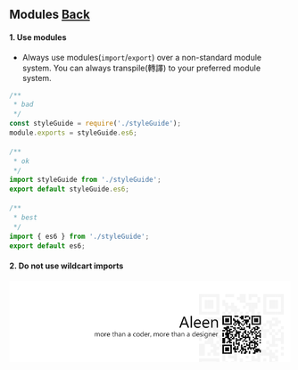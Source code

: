 ## Modules [**Back**](./../README.md)

#### 1. Use modules

- Always use modules(`import`/`export`) over a non-standard module system. You can always transpile(轉譯) to your preferred module system.

```js
/**
 * bad
 */
const styleGuide = require('./styleGuide');
module.exports = styleGuide.es6;

/**
 * ok
 */
import styleGuide from './styleGuide';
export default styleGuide.es6;

/**
 * best
 */
import { es6 } from './styleGuide';
export default es6;
```

#### 2. Do not use wildcart imports

<a href="http://aleen42.github.io/" target="_blank" ><img src="./../pic/tail.gif"></a>